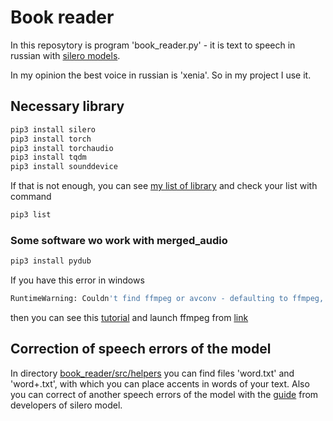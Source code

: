 # Book reader

In this reposytory is program 'book_reader.py' - it is text to speech in russian with [silero models](https://github.com/snakers4/silero-models).

In my opinion the best voice in russian is 'xenia'. So in my project I use it. 

## Necessary library

```bash
pip3 install silero
pip3 install torch
pip3 install torchaudio
pip3 install tqdm
pip3 install sounddevice
```
If that is not enough, you can see [my list of library](https://github.com/AlexArutiunian/book_reader/blob/main/src/headers.txt) and check your list with command
```bash
pip3 list
```
### Some software wo work with merged_audio
```bash
pip3 install pydub
```
If you have this error in windows
```bash
RuntimeWarning: Couldn't find ffmpeg or avconv - defaulting to ffmpeg, but may not work
```
then you can see this [tutorial](https://www.youtube.com/watch?v=PYeksH-n4fo&t=954s) and launch ffmpeg from [link](https://ffmpeg.org/download.html#build-windows)
## Correction of speech errors of the model

In directory [book_reader/src/helpers](https://github.com/AlexArutiunian/book_reader/tree/main/src/helpers) you can find files 'word.txt' and 'word+.txt', with which you can place accents in words of your text.
Also you can correct of another speech errors of the model with the [guide](https://github.com/snakers4/silero-models/wiki/SSML) from developers of silero model.
